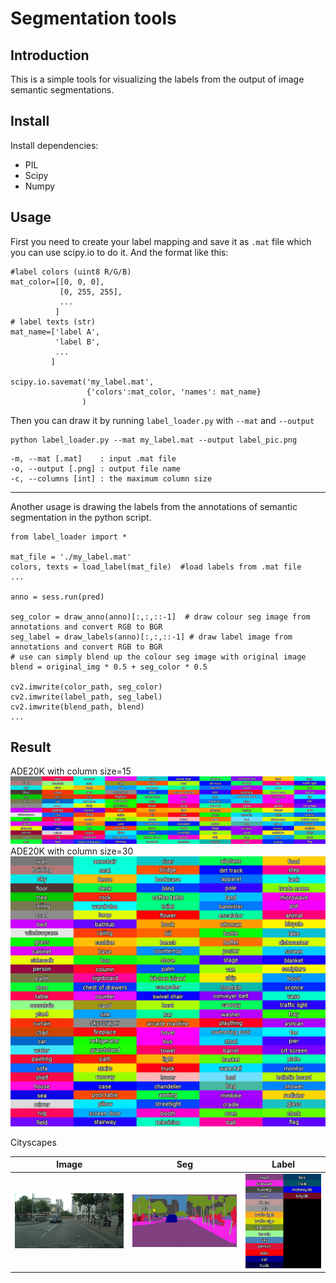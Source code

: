 # Segmentation tools
## Introduction
This is a simple tools for visualizing the labels from the output of image semantic segmentations.
## Install
Install dependencies:
* PIL
* Scipy
* Numpy
## Usage
First you need to create your label mapping and save it as `.mat` file which you can use scipy.io to do it. And the format like this:
```python=
#label colors (uint8 R/G/B)
mat_color=[[0, 0, 0],
           [0, 255, 255],
           ...
          ]
# label texts (str)
mat_name=['label A',
          'label B',
          ...
         ]

scipy.io.savemat('my_label.mat', 
                 {'colors':mat_color, 'names': mat_name}
                )
```
Then you can draw it by running `label_loader.py` with `--mat` and `--output`
```
python label_loader.py --mat my_label.mat --output label_pic.png
```

```
-m, --mat [.mat]    : input .mat file 
-o, --output [.png] : output file name
-c, --columns [int] : the maximum column size
```
---

Another usage is drawing the labels from the annotations of semantic segmentation in the python script.

```python=
from label_loader import *

mat_file = './my_label.mat'
colors, texts = load_label(mat_file)  #load labels from .mat file
...

anno = sess.run(pred)

seg_color = draw_anno(anno)[:,:,::-1]  # draw colour seg image from annotations and convert RGB to BGR
seg_label = draw_labels(anno)[:,:,::-1] # draw label image from annotations and convert RGB to BGR
# use can simply blend up the colour seg image with original image
blend = original_img * 0.5 + seg_color * 0.5 

cv2.imwrite(color_path, seg_color)
cv2.imwrite(label_path, seg_label)
cv2.imwrite(blend_path, blend)
...

```

## Result
ADE20K with column size=15 <br/>
<img src="https://raw.githubusercontent.com/Ending2015a/segmentation_tools/master/image/ade20k_label_15.png" width="600"></img>
<br/>
ADE20K with column size=30 <br/>
<img src="https://raw.githubusercontent.com/Ending2015a/segmentation_tools/master/image/ade20k_label_30.png" width="600"></img>

Cityscapes <br/>

| Image | Seg | Label
|:-----:|:----:|:----:|
| <img src="https://raw.githubusercontent.com/Ending2015a/segmentation_tools/master/image/hanover_000000_027998_leftImg8bit.png" width="300"></img> | <img src="https://raw.githubusercontent.com/Ending2015a/segmentation_tools/master/image/seg.png" width="300"></img> | <img src="https://raw.githubusercontent.com/Ending2015a/segmentation_tools/master/image/label.png" width="200"></img> |





